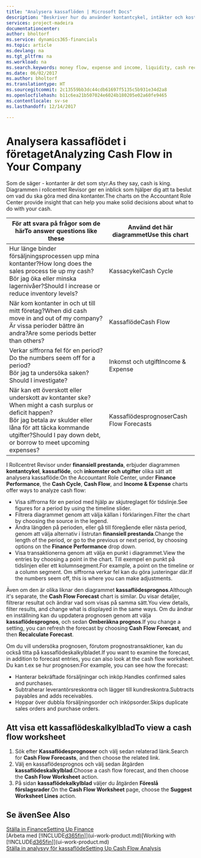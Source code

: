 ```yaml
---
title: "Analysera kassaflöden | Microsoft Docs"
description: "Beskriver hur du använder kontantcykel, intäkter och kostnader, kassaflöde och kassaflödesprognosdiagrammet för att analysera tidigare flöden av likvida medel från och till ditt företag."
services: project-madeira
documentationcenter: 
author: bholtorf
ms.service: dynamics365-financials
ms.topic: article
ms.devlang: na
ms.tgt_pltfrm: na
ms.workload: na
ms.search.keywords: money flow, expense and income, liquidity, cash receipts minus cash payments, Cartera
ms.date: 06/02/2017
ms.author: bholtorf
ms.translationtype: HT
ms.sourcegitcommit: 2c13559bb3dc44cdb61697f5135c5b931e34d2a8
ms.openlocfilehash: b11c6ea21b507024e6024b180205e02a60fe9465
ms.contentlocale: sv-se
ms.lasthandoff: 12/14/2017

---
```

# <a name="analyzing-cash-flow-in-your-company"></a><span data-ttu-id="d1a2e-103">Analysera kassaflödet i företaget</span><span class="sxs-lookup"><span data-stu-id="d1a2e-103">Analyzing Cash Flow in Your Company</span></span>
<span data-ttu-id="d1a2e-104">Som de säger - kontanter är det som styr.</span><span class="sxs-lookup"><span data-stu-id="d1a2e-104">As they say, cash is king.</span></span> <span data-ttu-id="d1a2e-105">Diagrammen i rollcentret Revisor ger en inblick som hjälper dig att ta beslut om vad du ska göra med dina kontanter.</span><span class="sxs-lookup"><span data-stu-id="d1a2e-105">The charts on the Accountant Role Center provide insight that can help you make solid decisions about what to do with your cash.</span></span>  

| <span data-ttu-id="d1a2e-106">För att svara på frågor som de här</span><span class="sxs-lookup"><span data-stu-id="d1a2e-106">To answer questions like these</span></span> | <span data-ttu-id="d1a2e-107">Använd det här diagrammet</span><span class="sxs-lookup"><span data-stu-id="d1a2e-107">Use this chart</span></span> |
| --- | --- |
| <span data-ttu-id="d1a2e-108">Hur länge binder försäljningsprocessen upp mina kontanter?</span><span class="sxs-lookup"><span data-stu-id="d1a2e-108">How long does the sales process tie up my cash?</span></span></br> <span data-ttu-id="d1a2e-109">Bör jag öka eller minska lagernivåer?</span><span class="sxs-lookup"><span data-stu-id="d1a2e-109">Should I increase or reduce inventory levels?</span></span> |<span data-ttu-id="d1a2e-110">Kassacykel</span><span class="sxs-lookup"><span data-stu-id="d1a2e-110">Cash Cycle</span></span> |
| <span data-ttu-id="d1a2e-111">När kom kontanter in och ut till mitt företag?</span><span class="sxs-lookup"><span data-stu-id="d1a2e-111">When did cash move in and out of my company?</span></span></br> <span data-ttu-id="d1a2e-112">Är vissa perioder bättre än andra?</span><span class="sxs-lookup"><span data-stu-id="d1a2e-112">Are some periods better than others?</span></span> |<span data-ttu-id="d1a2e-113">Kassaflöde</span><span class="sxs-lookup"><span data-stu-id="d1a2e-113">Cash Flow</span></span> |
| <span data-ttu-id="d1a2e-114">Verkar siffrorna fel för en period?</span><span class="sxs-lookup"><span data-stu-id="d1a2e-114">Do the numbers seem off for a period?</span></span></br> <span data-ttu-id="d1a2e-115">Bör jag ta undersöka saken?</span><span class="sxs-lookup"><span data-stu-id="d1a2e-115">Should I investigate?</span></span> |<span data-ttu-id="d1a2e-116">Inkomst och utgift</span><span class="sxs-lookup"><span data-stu-id="d1a2e-116">Income & Expense</span></span> |
| <span data-ttu-id="d1a2e-117">När kan ett överskott eller underskott av kontanter ske?</span><span class="sxs-lookup"><span data-stu-id="d1a2e-117">When might a cash surplus or deficit happen?</span></span></br> <span data-ttu-id="d1a2e-118">Bör jag betala av skulder eller låna för att täcka kommande utgifter?</span><span class="sxs-lookup"><span data-stu-id="d1a2e-118">Should I pay down debt, or borrow to meet upcoming expenses?</span></span> |<span data-ttu-id="d1a2e-119">Kassaflödesprognoser</span><span class="sxs-lookup"><span data-stu-id="d1a2e-119">Cash Flow Forecasts</span></span> |

<span data-ttu-id="d1a2e-120">I Rollcentret Revisor under **finansiell prestanda**, erbjuder diagrammen **kontantcykel**, **kassaflöde**, och **inkomster och utgifter** olika sätt att analysera kassaflöde:</span><span class="sxs-lookup"><span data-stu-id="d1a2e-120">On the Accountant Role Center, under **Finance Performance**, the **Cash Cycle**, **Cash Flow**, and **Income & Expense** charts offer ways to analyze cash flow:</span></span>  

* <span data-ttu-id="d1a2e-121">Visa siffrorna för en period med hjälp av skjutreglaget för tidslinje.</span><span class="sxs-lookup"><span data-stu-id="d1a2e-121">See figures for a period by using the timeline slider.</span></span>  
* <span data-ttu-id="d1a2e-122">Filtrera diagrammet genom att välja källan i förklaringen.</span><span class="sxs-lookup"><span data-stu-id="d1a2e-122">Filter the chart by choosing the source in the legend.</span></span>  
* <span data-ttu-id="d1a2e-123">Ändra längden på perioden, eller gå till föregående eller nästa period, genom att välja alternativ i listrutan **finansiell prestanda**.</span><span class="sxs-lookup"><span data-stu-id="d1a2e-123">Change the length of the period, or go to the previous or next period, by choosing options on the **Finance Performance** drop down.</span></span>  
* <span data-ttu-id="d1a2e-124">Visa transaktionerna genom att välja en punkt i diagrammet.</span><span class="sxs-lookup"><span data-stu-id="d1a2e-124">View the entries by choosing a point in the chart.</span></span> <span data-ttu-id="d1a2e-125">Till exempel en punkt på tidslinjen eller ett kolumnsegment.</span><span class="sxs-lookup"><span data-stu-id="d1a2e-125">For example, a point on the timeline or a column segment.</span></span> <span data-ttu-id="d1a2e-126">Om siffrorna verkar fel kan du göra justeringar där.</span><span class="sxs-lookup"><span data-stu-id="d1a2e-126">If the numbers seem off, this is where you can make adjustments.</span></span>  

<span data-ttu-id="d1a2e-127">Även om den är olika liknar den diagrammet **kassaflödesprognos**.</span><span class="sxs-lookup"><span data-stu-id="d1a2e-127">Although it's separate, the **Cash Flow Forecast** chart is similar.</span></span> <span data-ttu-id="d1a2e-128">Du visar detaljer, filtrerar resultat och ändrar vad som visas på samma sätt.</span><span class="sxs-lookup"><span data-stu-id="d1a2e-128">You view details, filter results, and change what is displayed in the same ways.</span></span> <span data-ttu-id="d1a2e-129">Om du ändrar en inställning kan du uppdatera prognosen genom att välja **kassaflödesprognos**, och sedan **Omberäkna prognos**.</span><span class="sxs-lookup"><span data-stu-id="d1a2e-129">If you change a setting, you can refresh the forecast by choosing **Cash Flow Forecast**, and then **Recalculate Forecast**.</span></span>

<span data-ttu-id="d1a2e-130">Om du vill undersöka prognosen, förutom prognostransaktioner, kan du också titta på kassaflödeskalkylbladet.</span><span class="sxs-lookup"><span data-stu-id="d1a2e-130">If you want to examine the forecast, in addition to forecast entries, you can also look at the cash flow worksheet.</span></span> <span data-ttu-id="d1a2e-131">Du kan t.ex se hur prognosen:</span><span class="sxs-lookup"><span data-stu-id="d1a2e-131">For example, you can see how the forecast:</span></span>

* <span data-ttu-id="d1a2e-132">Hanterar bekräftade försäljningar och inköp.</span><span class="sxs-lookup"><span data-stu-id="d1a2e-132">Handles confirmed sales and purchases.</span></span>  
* <span data-ttu-id="d1a2e-133">Subtraherar leverantörsreskontra och lägger till kundreskontra.</span><span class="sxs-lookup"><span data-stu-id="d1a2e-133">Subtracts payables and adds receivables.</span></span>  
* <span data-ttu-id="d1a2e-134">Hoppar över dubbla försäljningsorder och inköpsorder.</span><span class="sxs-lookup"><span data-stu-id="d1a2e-134">Skips duplicate sales orders and purchase orders.</span></span>  

## <a name="to-view-a-cash-flow-worksheet"></a><span data-ttu-id="d1a2e-135">Att visa ett kassaflödeskalkylblad</span><span class="sxs-lookup"><span data-stu-id="d1a2e-135">To view a cash flow worksheet</span></span>
1. <span data-ttu-id="d1a2e-136">Sök efter **Kassaflödesprognoser** och välj sedan relaterad länk.</span><span class="sxs-lookup"><span data-stu-id="d1a2e-136">Search for **Cash Flow Forecasts**, and then choose the related link.</span></span>  
2. <span data-ttu-id="d1a2e-137">Välj en kassaflödesprognos och välj sedan åtgärden **kassaflödeskalkylblad**.</span><span class="sxs-lookup"><span data-stu-id="d1a2e-137">Choose a cash flow forecast, and then choose the **Cash Flow Worksheet** action.</span></span>  
3. <span data-ttu-id="d1a2e-138">På sidan **kassaflödekalkylblad** väljer du åtgärden **Föreslå förslagsrader**.</span><span class="sxs-lookup"><span data-stu-id="d1a2e-138">On the **Cash Flow Worksheet** page, choose the **Suggest Worksheet Lines** action.</span></span>  

## <a name="see-also"></a><span data-ttu-id="d1a2e-139">Se även</span><span class="sxs-lookup"><span data-stu-id="d1a2e-139">See Also</span></span>
[<span data-ttu-id="d1a2e-140">Ställa in Finance</span><span class="sxs-lookup"><span data-stu-id="d1a2e-140">Setting Up Finance</span></span>](finance-setup-finance.md)  
<span data-ttu-id="d1a2e-141">[Arbeta med [!INCLUDE[d365fin](includes/d365fin_md.md)]](ui-work-product.md)</span><span class="sxs-lookup"><span data-stu-id="d1a2e-141">[Working with [!INCLUDE[d365fin](includes/d365fin_md.md)]](ui-work-product.md)</span></span>  
[<span data-ttu-id="d1a2e-142">Ställa in analysvy för kassaflöde</span><span class="sxs-lookup"><span data-stu-id="d1a2e-142">Setting Up Cash Flow Analysis</span></span>](finance-setup-cash-flow-analyses.md)  

